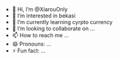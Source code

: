 - 👋 Hi, I’m @XiarouOnly
- 👀 I’m interested in bekasi
- 🌱 I’m currently learning cyrpto currency 
- 💞️ I’m looking to collaborate on ...
- 📫 How to reach me ...
- 😄 Pronouns: ...
- ⚡ Fun fact: ...

<!---
XiarouOnly/XiarouOnly is a ✨ special ✨ repository because its `README.md` (this file) appears on your GitHub profile.
You can click the Preview link to take a look at your changes.
--->

